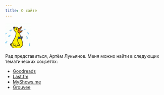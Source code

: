 ```yaml
---
title: О сайте
---
```


![](/content/avatar.png)

Рад представиться, Артём Лукьянов. Меня можно найти в следующих тематических соцсетях:

* [Goodreads](http://goodreads.com/dukzcry)
* [Last.fm](http://last.fm/user/dukzcry)
* [MyShows.me](http://myshows.me/dukzcry)
* [Grouvee](http://grouvee.com/user/dukzcry)
